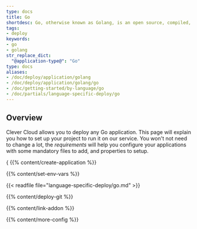 ```yaml
---
type: docs
title: Go
shortdesc: Go, otherwise known as Golang, is an open source, compiled, garbage-collected, concurrent system programming language.
tags:
- deploy
keywords:
- go
- golang
str_replace_dict:
  "@application-type@": "Go"
type: docs
aliases:
- /doc/deploy/application/golang
- /doc/deploy/application/golang/go
- /doc/getting-started/by-language/go
- /doc/partials/language-specific-deploy/go
---
```


## Overview

Clever Cloud allows you to deploy any Go application. This page will explain you how to set up your project to run it on our service. You won't not need to change a lot, the *requirements* will help you configure your applications with some mandatory files to add, and properties to setup.

{ {{% content/create-application %}}

 {{% content/set-env-vars %}}

{{< readfile file="language-specific-deploy/go.md" >}}

 {{% content/deploy-git %}}

 {{% content/link-addon %}}

{{% content/more-config %}}
